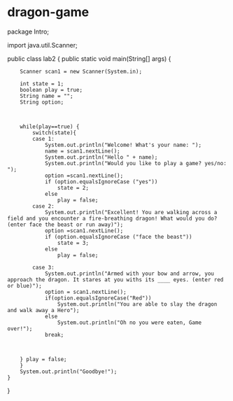 # dragon-game
package Intro;

import java.util.Scanner;

public class lab2 {
	public static void main(String[] args) {
		
		Scanner scan1 = new Scanner(System.in);
		
		int state = 1;
		boolean play = true;
		String name = "";
		String option;
		
		
	
		while(play==true) {
			switch(state){
			case 1:
				System.out.println("Welcome! What's your name: ");
				name = scan1.nextLine(); 
				System.out.println("Hello " + name);
				System.out.println("Would you like to play a game? yes/no: ");
				option =scan1.nextLine(); 
				if (option.equalsIgnoreCase ("yes"))
					state = 2;
				else
					play = false;
			case 2: 
				System.out.println("Excellent! You are walking across a field and you encounter a fire-breathing dragon! What would you do? (enter face the beast or run away)");
				option =scan1.nextLine();
				if (option.equalsIgnoreCase ("face the beast"))
					state = 3;
				else
					play = false;
			
			case 3: 
				System.out.println("Armed with your bow and arrow, you approach the dragon. It stares at you withs its ____ eyes. (enter red or blue)");
				option = scan1.nextLine();
				if(option.equalsIgnoreCase("Red"))
					System.out.println("You are able to slay the dragon and walk away a Hero");
				else
					System.out.println("Oh no you were eaten, Game over!");
				break;
				
				
			
		} play = false;
		}
		System.out.println("Goodbye!");
	}

}
